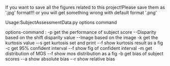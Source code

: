 If you want to save all the figures related to this project!Please save them as '.jpg' format!!! or you will get something wrong with default format '.png'


Usage:SubjectAssessmentData.py options command

 options-command :
 -p get the performance of subject score
     --Disparity  based on the shift disparity value
     --Image   based on the image
 -k get the kurtosis value
     --s get kurtosis set and print
     --f show kurtosis result as a fig
 -c get 95% confident interval
     --f show fig of confident interval
 -m get distribution of MOS
     --f show mos distribution as a fig
 -b get bias of subject scores
     --a show absolute bias
     --r show relative bias
